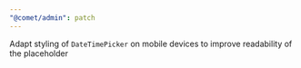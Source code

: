 ```yaml
---
"@comet/admin": patch
---
```


Adapt styling of `DateTimePicker` on mobile devices to improve readability of the placeholder
